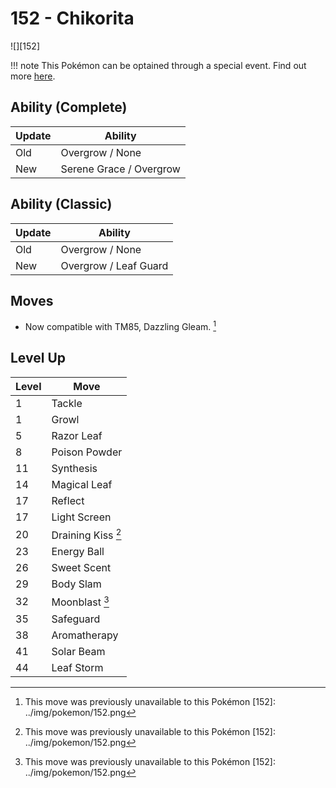 # 152 - Chikorita
![][152]

!!! note
    This Pokémon can be optained through a special event. Find out more [here](../../special_events/#johto-starter).

## Ability (Complete)

Update | Ability
---    | ---
Old    | Overgrow / None
New    | Serene Grace / Overgrow

## Ability (Classic)

Update | Ability
---    | ---
Old    | Overgrow / None
New    | Overgrow / Leaf Guard

## Moves

 - Now compatible with TM85, Dazzling Gleam. [^1]

## Level Up

Level | Move
---   | ---
  1   | Tackle
  1   | Growl
  5   | Razor Leaf
  8   | Poison Powder
 11   | Synthesis
 14   | Magical Leaf
 17   | Reflect
 17   | Light Screen
 20   | Draining Kiss [^1]
 23   | Energy Ball
 26   | Sweet Scent
 29   | Body Slam
 32   | Moonblast [^1]
 35   | Safeguard
 38   | Aromatherapy
 41   | Solar Beam
 44   | Leaf Storm

[^1]: This move was previously unavailable to this Pokémon
[152]: ../img/pokemon/152.png
